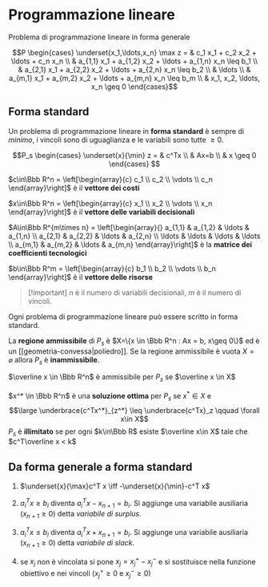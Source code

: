 # Programmazione lineare

Problema di programmazione lineare in forma generale

$$P \begin{cases}
\underset{x_1,\ldots,x_n} \max z = & c_1 x_1 + c_2 x_2 + \ldots + c_n x_n \\
& a_{1,1} x_1 + a_{1,2} x_2 + \ldots + a_{1,n} x_n \leq b_1 \\
& a_{2,1} x_1 + a_{2,2} x_2 + \ldots + a_{2,n} x_n \leq b_2 \\
& \ldots \\
& a_{m,1} x_1 + a_{m,2} x_2 + \ldots + a_{m,n} x_n \leq b_m \\
& x_1, x_2, \ldots, x_n \geq 0
\end{cases}$$

## Forma standard

Un problema di programmazione lineare in **forma standard** è sempre di *minimo*, i vincoli sono di uguaglianza e le variabili sono tutte $\geq 0$.

$$P_s
\begin{cases}
    \underset{x}{\min} z = & c^Tx \\
    & Ax=b \\
    & x \geq 0
\end{cases}
$$

$c\in\Bbb R^n = \left[\begin{array}{c} c_1 \\ c_2 \\ \vdots \\ c_n \end{array}\right]$ è il **vettore dei costi**

$x\in\Bbb R^n = \left[\begin{array}{c} x_1 \\ x_2 \\ \vdots \\ x_n \end{array}\right]$ è il **vettore delle variabili decisionali**

$A\in\Bbb R^{m\times n} = \left[\begin{array}{} a_{1,1} & a_{1,2} & \ldots & a_{1,n} \\ a_{2,1} & a_{2,2} & \ldots & a_{2,n} \\ \ldots & \ldots & \ldots & \ldots \\ a_{m,1} & a_{m,2} & \ldots & a_{m,n} \end{array}\right]$ è la **matrice dei coefficienti tecnologici**

$b\in\Bbb R^m = \left[\begin{array}{c} b_1 \\ b_2 \\ \vdots \\ b_n \end{array}\right]$ è il **vettore delle risorse**

> [!important] $n$ è il numero di variabili decisionali, $m$ è il numero di vincoli.

Ogni problema di programmazione lineare può essere scritto in forma standard.

La **regione ammissibile** di $P_s$ è $X=\{x \in \Bbb R^n : Ax = b, x\geq 0\}$ ed è un [[geometria-convessa|poliedro]]. Se la regione ammissibile è vuota $X = \varnothing$ allora $P_s$ è **inammissibile**.

$\overline x \in \Bbb R^n$ è ammissibile per $P_s$ se $\overline x \in X$

$x^* \in \Bbb R^n$ è una **soluzione ottima** per $P_s$ se $x^*\in X$ e $$\large \underbrace{c^Tx^*}_{z^*} \leq \underbrace{c^Tx}_z \qquad \forall x\in X$$
$P_s$ è **illimitato** se per ogni $k\in\Bbb R$ esiste $\overline x\in X$ tale che $c^T\overline x < k$

## Da forma generale a forma standard

1. $\underset{x}{\max}c^T x \iff -\underset{x}{\min}-c^T x$

2. $a_i^T x\geq b_i$ diventa $a_i^T x - x_{n+1}=b_i$. Si aggiunge una variabile ausiliaria ($x_{n+1} \geq 0$) detta *variabile di surplus*.

3. $a_i^T x \leq b_i$ diventa $a_i^T x + x_{n+1} = b_i$. Si aggiunge una variabile ausiliaria ($x_{n+1} \geq 0$) detta *variabile di slack*.
4. se $x_j$ non è vincolata si pone $x_j=x_j^+-x_j^-$ e si sostituisce nella funzione obiettivo e nei vincoli ($x_j^+ \geq 0$ e $x_j^- \geq 0$)